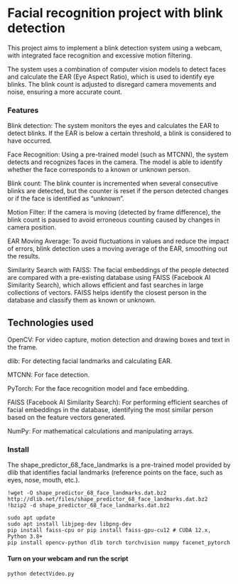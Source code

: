 <h1>Facial recognition project with blink detection </h1>

<p>This project aims to implement a blink detection system using a webcam, with integrated face recognition and excessive motion filtering.</p> 
<p>The system uses a combination of computer vision models to detect faces and calculate the EAR (Eye Aspect Ratio), which is used to identify eye blinks. The blink count is adjusted to disregard camera movements and noise, ensuring a more accurate count.</p>

<h3>Features</h3>

 <p>Blink detection: The system monitors the eyes and calculates the EAR to detect blinks. If the EAR is below a certain threshold, a blink is considered to have occurred.</p>
 <p>Face Recognition: Using a pre-trained model (such as MTCNN), the system detects and recognizes faces in the camera. The model is able to identify whether the face corresponds to a known or unknown person. </p>
 <p>
    Blink count: The blink counter is incremented when several consecutive blinks are detected, but the counter is reset if the person detected changes or if the face is identified as “unknown”.</p>
    <p>Motion Filter: If the camera is moving (detected by frame difference), the blink count is paused to avoid erroneous counting caused by changes in camera position.</p>
    <p>EAR Moving Average: To avoid fluctuations in values and reduce the impact of errors, blink detection uses a moving average of the EAR, smoothing out the results.</p>
    <p>Similarity Search with FAISS: The facial embeddings of the people detected are compared with a pre-existing database using FAISS (Facebook AI Similarity Search), which allows efficient and fast searches in large collections of vectors. FAISS helps identify the closest person in the database and classify them as known or unknown.</p>

 <h2>Technologies used</h2>
 <p>OpenCV: For video capture, motion detection and drawing boxes and text in the frame.</p>
 <p> dlib: For detecting facial landmarks and calculating EAR.</p>
  <p>MTCNN: For face detection.</p>  
  <p> PyTorch: For the face recognition model and face embedding.</p>
  <p>FAISS (Facebook AI Similarity Search): For performing efficient searches of facial embeddings in the database, identifying the most similar person based on the feature vectors generated.
  </p>
  <p> NumPy: For mathematical calculations and manipulating arrays.</p>
   
   <h3>Install</h3> 
   <p3>The shape_predictor_68_face_landmarks is a pre-trained model provided by dlib that identifies facial landmarks (reference points on the face, such as eyes, nose, mouth, etc.).</p3>
                       
    !wget -O shape_predictor_68_face_landmarks.dat.bz2 http://dlib.net/files/shape_predictor_68_face_landmarks.dat.bz2
    !bzip2 -d shape_predictor_68_face_landmarks.dat.bz2
    
    sudo apt update
    sudo apt install libjpeg-dev libpng-dev
    pip install faiss-cpu or pip install faiss-gpu-cu12 # CUDA 12.x, Python 3.8+
    pip install opencv-python dlib torch torchvision numpy facenet_pytorch

  <h4>Turn on your webcam and run the script</h4>
                  
    python detectVideo.py  
  
    

